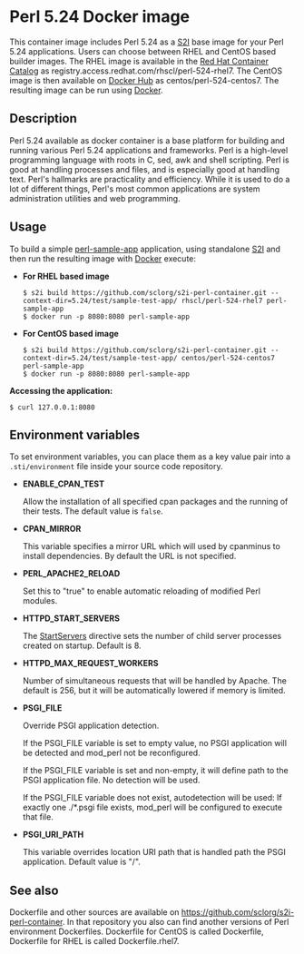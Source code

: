 Perl 5.24 Docker image
=================

This container image includes Perl 5.24 as a [S2I](https://github.com/openshift/source-to-image) base image for your Perl 5.24 applications.
Users can choose between RHEL and CentOS based builder images.
The RHEL image is available in the [Red Hat Container Catalog](https://access.redhat.com/containers/#/registry.access.redhat.com/rhscl/perl-524-rhel7)
as registry.access.redhat.com/rhscl/perl-524-rhel7.
The CentOS image is then available on [Docker Hub](https://hub.docker.com/r/centos/perl-524-centos7/)
as centos/perl-524-centos7. 
The resulting image can be run using [Docker](http://docker.io).

Description
-----------

Perl 5.24 available as docker container is a base platform for 
building and running various Perl 5.24 applications and frameworks. 
Perl is a high-level programming language with roots in C, sed, awk and shell scripting. 
Perl is good at handling processes and files, and is especially good at handling text. 
Perl's hallmarks are practicality and efficiency. While it is used to do a lot of 
different things, Perl's most common applications are system administration utilities 
and web programming.

Usage
---------------------
To build a simple [perl-sample-app](https://github.com/sclorg/s2i-perl-container/tree/master/5.24/test/sample-test-app) application,
using standalone [S2I](https://github.com/openshift/source-to-image) and then run the
resulting image with [Docker](http://docker.io) execute:

*  **For RHEL based image**
    ```
    $ s2i build https://github.com/sclorg/s2i-perl-container.git --context-dir=5.24/test/sample-test-app/ rhscl/perl-524-rhel7 perl-sample-app
    $ docker run -p 8080:8080 perl-sample-app
    ```

*  **For CentOS based image**
    ```
    $ s2i build https://github.com/sclorg/s2i-perl-container.git --context-dir=5.24/test/sample-test-app/ centos/perl-524-centos7 perl-sample-app
    $ docker run -p 8080:8080 perl-sample-app
    ```

**Accessing the application:**
```
$ curl 127.0.0.1:8080
```

Environment variables
---------------------

To set environment variables, you can place them as a key value pair into a `.sti/environment`
file inside your source code repository.

* **ENABLE_CPAN_TEST**

    Allow the installation of all specified cpan packages and the running of their tests. The default value is `false`.

* **CPAN_MIRROR**

    This variable specifies a mirror URL which will used by cpanminus to install dependencies.
    By default the URL is not specified.

* **PERL_APACHE2_RELOAD**

    Set this to "true" to enable automatic reloading of modified Perl modules.

* **HTTPD_START_SERVERS**

    The [StartServers](https://httpd.apache.org/docs/2.4/mod/mpm_common.html#startservers)
    directive sets the number of child server processes created on startup. Default is 8.

* **HTTPD_MAX_REQUEST_WORKERS**

    Number of simultaneous requests that will be handled by Apache. The default
    is 256, but it will be automatically lowered if memory is limited.

* **PSGI_FILE**

    Override PSGI application detection.

    If the PSGI_FILE variable is set to empty value, no PSGI application will
    be detected and mod_perl not be reconfigured.

    If the PSGI_FILE variable is set and non-empty, it will define path to
    the PSGI application file. No detection will be used.

    If the PSGI_FILE variable does not exist, autodetection will be used:
    If exactly one ./*.psgi file exists, mod_perl will be configured to
    execute that file.

* **PSGI_URI_PATH**

    This variable overrides location URI path that is handled path the PSGI
    application. Default value is "/".


See also
--------
Dockerfile and other sources are available on https://github.com/sclorg/s2i-perl-container.
In that repository you also can find another versions of Perl environment Dockerfiles.
Dockerfile for CentOS is called Dockerfile, Dockerfile for RHEL is called Dockerfile.rhel7.
